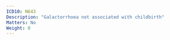 ```yaml
---
ICD10: N643
Description: "Galactorrhoea not associated with childbirth"
Matters: No
Weight: 0
---
```

